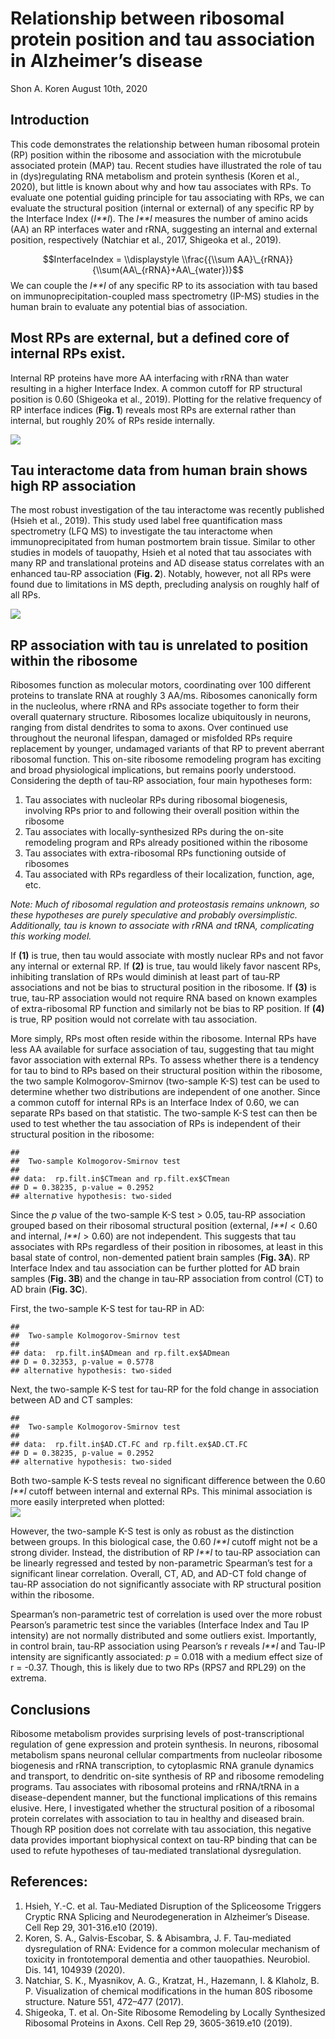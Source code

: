 Relationship between ribosomal protein position and tau association in
Alzheimer’s disease
================
Shon A. Koren
August 10th, 2020

Introduction
------------

This code demonstrates the relationship between human ribosomal protein
(RP) position within the ribosome and association with the microtubule
associated protein (MAP) tau. Recent studies have illustrated the role
of tau in (dys)regulating RNA metabolism and protein synthesis (Koren et
al., 2020), but little is known about why and how tau associates with
RPs. To evaluate one potential guiding principle for tau associating
with RPs, we can evaluate the structural position (internal or external)
of any specific RP by the Interface Index (*I**I*). The *I**I* measures
the number of amino acids (AA) an RP interfaces water and rRNA,
suggesting an internal and external position, respectively (Natchiar et
al., 2017, Shigeoka et al., 2019).

$$InterfaceIndex = \\displaystyle \\frac{{\\sum AA}\_{rRNA}}{\\sum(AA\_{rRNA}+AA\_{water})}$$
We can couple the *I**I* of any specific RP to its association with tau
based on immunoprecipitation-coupled mass spectrometry (IP-MS) studies
in the human brain to evaluate any potential bias of association.

Most RPs are external, but a defined core of internal RPs exist.
----------------------------------------------------------------

Internal RP proteins have more AA interfacing with rRNA than water
resulting in a higher Interface Index. A common cutoff for RP structural
position is 0.60 (Shigeoka et al., 2019). Plotting for the relative
frequency of RP interface indices (**Fig. 1**) reveals most RPs are
external rather than internal, but roughly 20% of RPs reside internally.

<img src="Tau-RP-Structure_files/figure-gfm/unnamed-chunk-1-1.png" style="display: block; margin: auto;" />

Tau interactome data from human brain shows high RP association
---------------------------------------------------------------

The most robust investigation of the tau interactome was recently
published (Hsieh et al., 2019). This study used label free
quantification mass spectrometry (LFQ MS) to investigate the tau
interactome when immunoprecipitated from human postmortem brain tissue.
Similar to other studies in models of tauopathy, Hsieh et al noted that
tau associates with many RP and translational proteins and AD disease
status correlates with an enhanced tau-RP association (**Fig. 2**).
Notably, however, not all RPs were found due to limitations in MS depth,
precluding analysis on roughly half of all RPs.

<img src="Tau-RP-Structure_files/figure-gfm/unnamed-chunk-2-1.png" style="display: block; margin: auto;" />

RP association with tau is unrelated to position within the ribosome
--------------------------------------------------------------------

Ribosomes function as molecular motors, coordinating over 100 different
proteins to translate RNA at roughly 3 AA/ms. Ribosomes canonically form
in the nucleolus, where rRNA and RPs associate together to form their
overall quaternary structure. Ribosomes localize ubiquitously in
neurons, ranging from distal dendrites to soma to axons. Over continued
use throughout the neuronal lifespan, damaged or misfolded RPs require
replacement by younger, undamaged variants of that RP to prevent
aberrant ribosomal function. This on-site ribosome remodeling program
has exciting and broad physiological implications, but remains poorly
understood. Considering the depth of tau-RP association, four main
hypotheses form:  
1. Tau associates with nucleolar RPs during ribosomal biogenesis,
involving RPs prior to and following their overall position within the
ribosome  
2. Tau associates with locally-synthesized RPs during the on-site
remodeling program and RPs already positioned within the ribosome  
3. Tau associates with extra-ribosomal RPs functioning outside of
ribosomes  
4. Tau associated with RPs regardless of their localization, function,
age, etc.

*Note: Much of ribosomal regulation and proteostasis remains unknown, so
these hypotheses are purely speculative and probably oversimplistic.
Additionally, tau is known to associate with rRNA and tRNA, complicating
this working model.*

If **(1)** is true, then tau would associate with mostly nuclear RPs and
not favor any internal or external RP. If **(2)** is true, tau would
likely favor nascent RPs, inhibiting translation of RPs would diminish
at least part of tau-RP associations and not be bias to structural
position in the ribosome. If **(3)** is true, tau-RP association would
not require RNA based on known examples of extra-ribosomal RP function
and similarly not be bias to RP position. If **(4)** is true, RP
position would not correlate with tau association.

More simply, RPs most often reside within the ribosome. Internal RPs
have less AA available for surface association of tau, suggesting that
tau might favor association with external RPs. To assess whether there
is a tendency for tau to bind to RPs based on their structural position
within the ribosome, the two sample Kolmogorov-Smirnov (two-sample K-S)
test can be used to determine whether two distributions are independent
of one another. Since a common cutoff for internal RPs is an Interface
Index of 0.60, we can separate RPs based on that statistic. The
two-sample K-S test can then be used to test whether the tau association
of RPs is independent of their structural position in the ribosome:

    ## 
    ##  Two-sample Kolmogorov-Smirnov test
    ## 
    ## data:  rp.filt.in$CTmean and rp.filt.ex$CTmean
    ## D = 0.38235, p-value = 0.2952
    ## alternative hypothesis: two-sided

Since the *p* value of the two-sample K-S test &gt; 0.05, tau-RP
association grouped based on their ribosomal structural position
(external, *I**I* &lt; 0.60 and internal, *I**I* &gt; 0.60) are not
independent. This suggests that tau associates with RPs regardless of
their position in ribosomes, at least in this basal state of control,
non-demented patient brain samples (**Fig. 3A**). RP Interface Index and
tau association can be further plotted for AD brain samples (**Fig.
3B**) and the change in tau-RP association from control (CT) to AD brain
(**Fig. 3C**).

First, the two-sample K-S test for tau-RP in AD:

    ## 
    ##  Two-sample Kolmogorov-Smirnov test
    ## 
    ## data:  rp.filt.in$ADmean and rp.filt.ex$ADmean
    ## D = 0.32353, p-value = 0.5778
    ## alternative hypothesis: two-sided

Next, the two-sample K-S test for tau-RP for the fold change in
association between AD and CT samples:

    ## 
    ##  Two-sample Kolmogorov-Smirnov test
    ## 
    ## data:  rp.filt.in$AD.CT.FC and rp.filt.ex$AD.CT.FC
    ## D = 0.38235, p-value = 0.2952
    ## alternative hypothesis: two-sided

Both two-sample K-S tests reveal no significant difference between the
0.60 *I**I* cutoff between internal and external RPs. This minimal
association is more easily interpreted when plotted:
<img src="Tau-RP-Structure_files/figure-gfm/unnamed-chunk-6-1.png" style="display: block; margin: auto;" />

However, the two-sample K-S test is only as robust as the distinction
between groups. In this biological case, the 0.60 *I**I* cutoff might
not be a strong divider. Instead, the distribution of RP *I**I* to
tau-RP association can be linearly regressed and tested by
non-parametric Spearman’s test for a significant linear correlation.
Overall, CT, AD, and AD-CT fold change of tau-RP association do not
significantly associate with RP structural position within the ribosome.

Spearman’s non-parametric test of correlation is used over the more
robust Pearson’s parametric test since the variables (Interface Index
and Tau IP intensity) are not normally distributed and some outliers
exist. Importantly, in control brain, tau-RP association using Pearson’s
r reveals *I**I* and Tau-IP intensity are significantly associated: *p*
= 0.018 with a medium effect size of r = -0.37. Though, this is likely
due to two RPs (RPS7 and RPL29) on the extrema.

Conclusions
-----------

Ribosome metabolism provides surprising levels of post-transcriptional
regulation of gene expression and protein synthesis. In neurons,
ribosomal metabolism spans neuronal cellular compartments from nucleolar
ribosome biogenesis and rRNA transcription, to cytoplasmic RNA granule
dynamics and transport, to dendritic on-site synthesis of RP and
ribosome remodeling programs. Tau associates with ribosomal proteins and
rRNA/tRNA in a disease-dependent manner, but the functional implications
of this remains elusive. Here, I investigated whether the structural
position of a ribosomal protein correlates with association to tau in
healthy and diseased brain. Though RP position does not correlate with
tau association, this negative data provides important biophysical
context on tau-RP binding that can be used to refute hypotheses of
tau-mediated translational dysregulation.

References:
-----------

1.  Hsieh, Y.-C. et al. Tau-Mediated Disruption of the Spliceosome
    Triggers Cryptic RNA Splicing and Neurodegeneration in Alzheimer’s
    Disease. Cell Rep 29, 301-316.e10 (2019).  
2.  Koren, S. A., Galvis-Escobar, S. & Abisambra, J. F. Tau-mediated
    dysregulation of RNA: Evidence for a common molecular mechanism of
    toxicity in frontotemporal dementia and other tauopathies.
    Neurobiol. Dis. 141, 104939 (2020).  
3.  Natchiar, S. K., Myasnikov, A. G., Kratzat, H., Hazemann, I. &
    Klaholz, B. P. Visualization of chemical modifications in the human
    80S ribosome structure. Nature 551, 472–477 (2017).  
4.  Shigeoka, T. et al. On-Site Ribosome Remodeling by Locally
    Synthesized Ribosomal Proteins in Axons. Cell Rep 29, 3605-3619.e10
    (2019).
